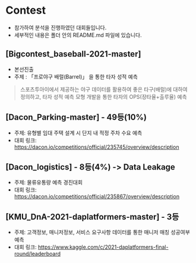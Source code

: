 # Contest
- 참가하여 분석을 진행하였던 대회들입니다.
- 세부적인 내용은 폴더 안의 README.md 파일에 있습니다.

## [Bigcontest_baseball-2021-master] 
  - 본선진출
- 주제 : 「프로야구 배럴(Barrel)」 을 통한 타자 성적 예측
> 스포츠투아이에서 제공하는 야구 데이터를 활용하여 좋은 타구(배럴)에 대하여 정의하고, 타자 성적 예측 모형 개발을 통한 타자의 OPS(장타율+출루율) 예측


## [Dacon_Parking-master] - 49등(10%)
- 주제: 유형별 임대 주택 설계 시 단지 내 적정 주차 수요 예측
- 대회 링크: https://dacon.io/competitions/official/235745/overview/description

## [Dacon_logistics] - 8등(4%) -> Data Leakage
- 주제: 물류유통량 예측 경진대회
- 대회 링크: https://dacon.io/competitions/official/235867/overview/description

## [KMU_DnA-2021-daplatformers-master] - 3등
- 주제: 고객정보, 매니저정보, 서비스 요구사항 데이터를 통한 매니저 매칭 성공여부 예측
- 대회 링크: https://www.kaggle.com/c/2021-daplatformers-final-round/leaderboard
